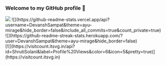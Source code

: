 ### Welcome to my GitHub profile 👋

<!--
**DevanshSampat/DevanshSampat** is a ✨ _special_ ✨ repository because its `README.md` (this file) appears on your GitHub profile.

Here are some ideas to get you started:

- 🔭 I’m currently working on ...
- 🌱 I’m currently learning ...
- 👯 I’m looking to collaborate on ...
- 🤔 I’m looking for help with ...
- 💬 Ask me about ...
- 📫 How to reach me: ...
- 😄 Pronouns: ...
- ⚡ Fun fact: ...
-->
<img src="https://github-readme-stats.vercel.app/api/top-langs/?username=DevanshSampat&layout=compact&theme=ayu-mirage"/>
![](https://github-readme-stats.vercel.app/api?username=DevanshSampat&theme=ayu-mirage&hide_border=false&include_all_commits=true&count_private=true)<br/>
![](https://github-readme-streak-stats.herokuapp.com/?user=DevanshSampat&theme=ayu-mirage&hide_border=false)<br/>
[![](https://visitcount.itsvg.in/api?id=ShrutiSolani&label=Profile%20Views&color=6&icon=5&pretty=true)](https://visitcount.itsvg.in)
